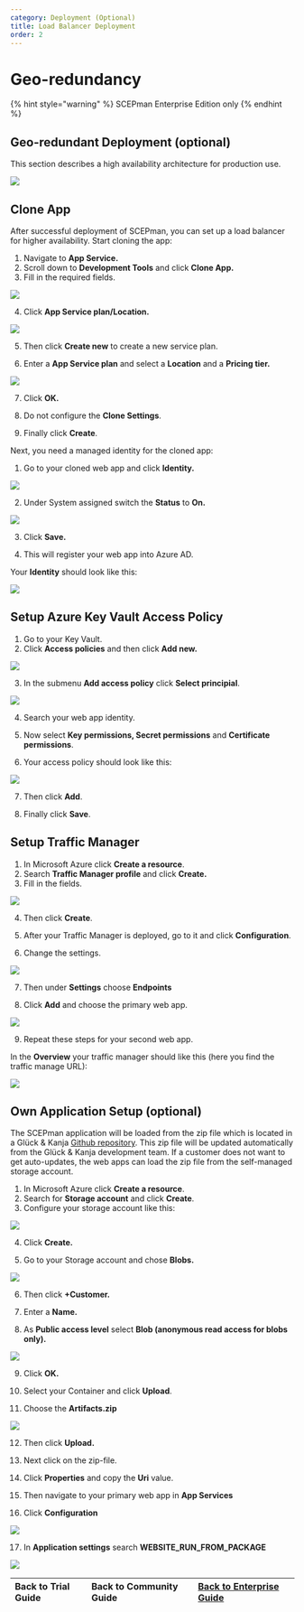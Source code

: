 ```yaml
---
category: Deployment (Optional)
title: Load Balancer Deployment
order: 2
---
```


# Geo-redundancy

{% hint style="warning" %}
SCEPman Enterprise Edition only
{% endhint %}

## Geo-redundant Deployment \(optional\)

This section describes a high availability architecture for production use.

![](../../.gitbook/assets/scepman_loadbalancer1.png)

## Clone App

After successful deployment of SCEPman, you can set up a load balancer for higher availability. Start cloning the app:

1. Navigate to **App Service.** 
2. Scroll down to **Development Tools** and click **Clone App.** 
3. Fill in the required fields.

![](../../.gitbook/assets/scepman_cloneapp1%20%281%29.png)

4. Click **App Service plan/Location.**

![](../../.gitbook/assets/scepman_cloneapp2%20%281%29.png)

5. Then click **Create new** to create a new service plan.

6. Enter a **App Service plan** and select a **Location** and a **Pricing tier.**

![](../../.gitbook/assets/scepman_cloneapp3%20%281%29.png)

7. Click **OK.**

8. Do not configure the **Clone Settings**.

9. Finally click **Create**.



Next, you need a managed identity for the cloned app:

1. Go to your cloned web app and click **Identity.**

![](../../.gitbook/assets/scepman_identity1%20%281%29.png)

2. Under System assigned switch the **Status** to **On.**

![](../../.gitbook/assets/scepman_identity2.png)

3. Click **Save.**

4. This will register your web app into Azure AD.



Your **Identity** should look like this:

![](../../.gitbook/assets/scepman_identity3%20%281%29.png)

## Setup Azure Key Vault Access Policy



1. Go to your Key Vault. 
2. Click **Access policies** and then click **Add new.**

![](../../.gitbook/assets/scepman_keyvault1%20%281%29.png)

3. In the submenu **Add access policy** click **Select principial**.

![](../../.gitbook/assets/scepman_keyvault2.png)

4. Search your web app identity.

5. Now select **Key permissions, Secret permissions** and **Certificate permissions**.

6. Your access policy should look like this:

![](../../.gitbook/assets/scepman_keyvault3%20%281%29.png)

7. Then click **Add**.

8. Finally click **Save**.

## Setup Traffic Manager

1. In Microsoft Azure click **Create a resource**. 
2. Search **Traffic Manager profile** and click **Create.** 
3. Fill in the fields.

![](../../.gitbook/assets/scepman_trafficmanager1.png)

4. Then click **Create**.

5. After your Traffic Manager is deployed, go to it and click **Configuration**.

6. Change the settings.

![](../../.gitbook/assets/scepman_trafficmanager2.png)

7. Then under **Settings** choose **Endpoints**

8. Click **Add** and choose the primary web app.

![](../../.gitbook/assets/scepman_trafficmanager3.png)

9. Repeat these steps for your second web app.  


In the **Overview** your traffic manager should like this \(here you find the traffic manage URL\):

![](../../.gitbook/assets/scepman_trafficmanager4.png)

## Own Application Setup \(optional\)

The SCEPman application will be loaded from the zip file which is located in a Glück & Kanja [Github repository](https://github.com/glueckkanja/gk-scepman/raw/master/dist/Artifacts.zip). This zip file will be updated automatically from the Glück & Kanja development team. If a customer does not want to get auto-updates, the web apps can load the zip file from the self-managed storage account.

1. In Microsoft Azure click **Create a resource**. 
2. Search for **Storage account** and click **Create**. 
3. Configure your storage account like this:

![](../../.gitbook/assets/scepman_storage1%20%281%29.png)

4. Click **Create.**

5. Go to your Storage account and chose **Blobs.**

![](../../.gitbook/assets/scepman_storage2%20%281%29.png)

6. Then click **+Customer.**

7. Enter a **Name.**

8. As **Public access level** select **Blob \(anonymous read access for blobs only\).**

![](../../.gitbook/assets/scepman_storage3%20%281%29.png)

9. Click **OK.**

10. Select your Container and click **Upload**.

11. Choose the **Artifacts.zip**

![](../../.gitbook/assets/scepman_storage4%20%281%29.png)

12. Then click **Upload.**

13. Next click on the zip-file.

14. Click **Properties** and copy the **Uri** value.

15. Then navigate to your primary web app in **App Services**

16. Click **Configuration**

![](../../.gitbook/assets/scepman_storage5%20%281%29.png)

17. In **Application settings** search **WEBSITE\_RUN\_FROM\_PACKAGE**

![](../../.gitbook/assets/scepman_storage6%20%281%29%20%281%29%20%281%29%20%281%29%20%281%29.png)



| Back to Trial Guide | Back to Community Guide | ​[Back to Enterprise Guide​](../../getting-started/enterprise-guide.md#step-9-configure-geo-redundancy-optional) |
| :--- | :--- | :--- |


